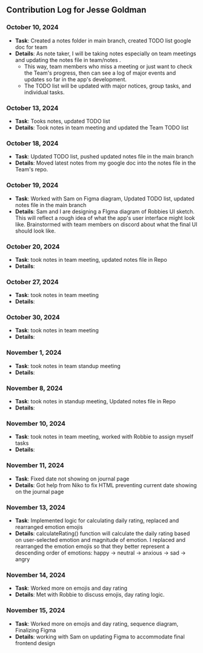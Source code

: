 ## Contribution Log for Jesse Goldman

### October 10, 2024
  - **Task**: Created a notes folder in main branch, created TODO list google doc for team 
  - **Details**: As note taker, I will be taking notes especially on team meetings and updating the notes file in team/notes .
    - This way, team members who miss a meeting or just want to check the Team's progress, then can see a log of major events and updates so far in the app's development.
    - The TODO list will be updated with major notices, group tasks, and individual tasks. 

### October 13, 2024
  - **Task**: Tooks notes, updated TODO list 
  - **Details**: Took notes in team meeting and updated the Team TODO list

### October 18, 2024
  - **Task**: Updated TODO list, pushed updated notes file in the main branch
  - **Details**: Moved latest notes from my google doc into the notes file in the Team's repo. 

### October 19, 2024
  - **Task**: Worked with Sam on Figma diagram, Updated TODO list, updated notes file in the main branch
  - **Details**: Sam and I are designing a FIgma diagram of Robbies UI sketch. This will reflect a rough idea of what the app's user interface might look like. Brainstormed with team members on discord about what the final UI should look like.

### October 20, 2024
  - **Task**: took notes in team meeting, updated notes file in Repo 
  - **Details**:

### October 27, 2024
  - **Task**: took notes in team meeting  
  - **Details**: 

### October 30, 2024
  - **Task**: took notes in team meeting
  - **Details**: 

### November 1, 2024
  - **Task**: took notes in team standup meeting
  - **Details**:

### November 8, 2024
  - **Task**: took notes in standup meeting, Updated notes file in Repo
  - **Details**:

### November 10, 2024
  - **Task**: took notes in team meeting, worked with Robbie to assign myself tasks 
  - **Details**:

### November 11, 2024
  - **Task**: Fixed date not showing on journal page
  - **Details**: Got help from Niko to fix HTML preventing current date showing on the journal page

### November 13, 2024
  - **Task**: Implemented logic for calculating daily rating, replaced and rearranged emotion emojis 
  - **Details**: calculateRating() function will calculate the daily rating based on user-selected emotion and magnitude of emotion. I replaced and rearranged the emotion emojis so that they better represent a descending order of emotions: happy -> neutral -> anxious -> sad -> angry 

### November 14, 2024
  - **Task**: Worked more on emojis and day rating 
  - **Details**: Met with Robbie to discuss emojis, day rating logic.

### November 15, 2024
  - **Task**: Worked more on emojis and day rating, sequence diagram, Finalizing Figma   
  - **Details**: working with Sam on updating Figma to accommodate final frontend design 
